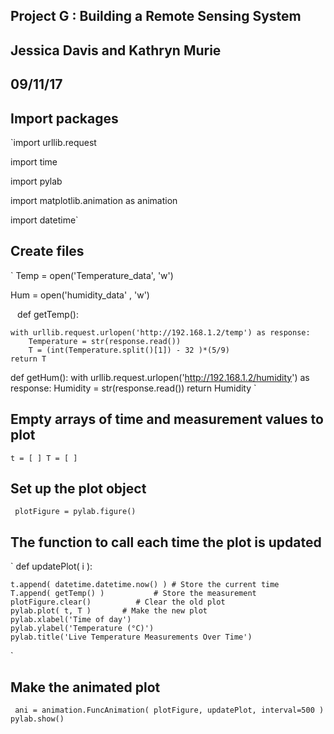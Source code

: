 


## Project G : Building a Remote Sensing System
## Jessica Davis and Kathryn Murie 
## 09/11/17

## Import packages
`import urllib.request

import time

import pylab

import matplotlib.animation as animation

import datetime`

## Create files 
`
Temp = open('Temperature_data', 'w') 

Hum = open('humidity_data' , 'w')

`
`
def getTemp():
	
	with urllib.request.urlopen('http://192.168.1.2/temp') as response:
		Temperature = str(response.read())
		T = (int(Temperature.split()[1]) - 32 )*(5/9)
	return T
def getHum():
	with urllib.request.urlopen('http://192.168.1.2/humidity') as response:
		Humidity = str(response.read())
	return Humidity `
	
## Empty arrays of time and measurement values to plot
`
t = [ ]
T = [ ]
`
## Set up the plot object
`
plotFigure = pylab.figure()`
## The function to call each time the plot is updated
`
def updatePlot( i ):
    
    t.append( datetime.datetime.now() ) # Store the current time
    T.append( getTemp() )           # Store the measurement
    plotFigure.clear()          # Clear the old plot
    pylab.plot( t, T )       # Make the new plot
    pylab.xlabel('Time of day')
    pylab.ylabel('Temperature (°C)')
    pylab.title('Live Temperature Measurements Over Time')
`
## Make the animated plot
`
ani = animation.FuncAnimation( plotFigure, updatePlot, interval=500 )
pylab.show()`
